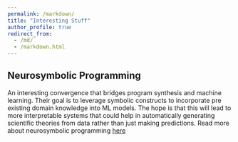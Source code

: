```yaml
---
permalink: /markdown/
title: "Interesting Stuff"
author_profile: true
redirect_from: 
  - /md/
  - /markdown.html
---
```


## Neurosymbolic Programming
An interesting convergence that bridges program synthesis and machine learning. Their goal is to leverage symbolic constructs to incorporate pre existing domain knowledge into ML models. The hope is that this will lead to more interpretable systems that could help in automatically generating scientific theories from data rather than just making predictions. Read more about neurosymbolic programming [here](http://www.neurosymbolic.org/index.html)
